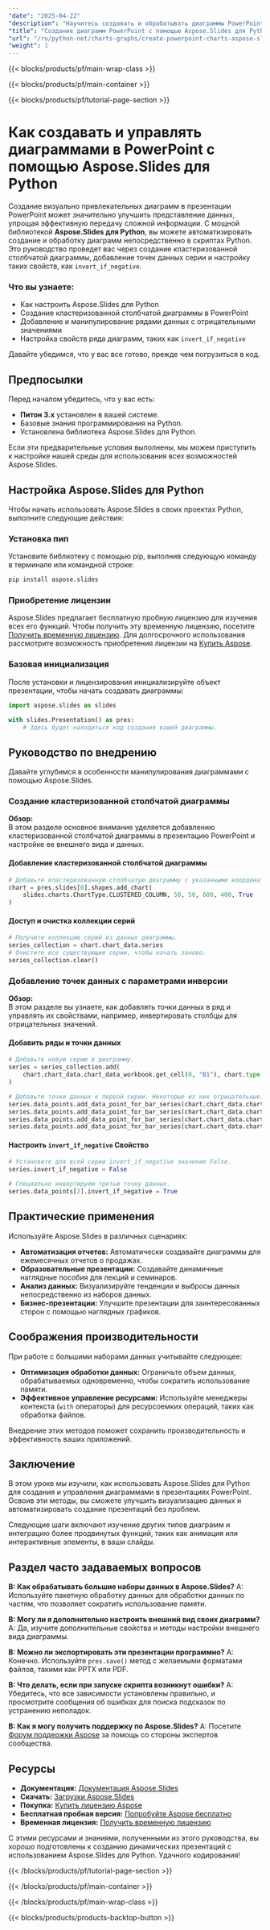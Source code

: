 ```yaml
---
"date": "2025-04-22"
"description": "Научитесь создавать и обрабатывать диаграммы PowerPoint с помощью Aspose.Slides для Python, улучшая свои презентации с помощью автоматического создания и настройки диаграмм."
"title": "Создание диаграмм PowerPoint с помощью Aspose.Slides для Python. Подробное руководство"
"url": "/ru/python-net/charts-graphs/create-powerpoint-charts-aspose-slides-python/"
"weight": 1
---
```


{{< blocks/products/pf/main-wrap-class >}}

{{< blocks/products/pf/main-container >}}

{{< blocks/products/pf/tutorial-page-section >}}
# Как создавать и управлять диаграммами в PowerPoint с помощью Aspose.Slides для Python

Создание визуально привлекательных диаграмм в презентации PowerPoint может значительно улучшить представление данных, упрощая эффективную передачу сложной информации. С мощной библиотекой **Aspose.Slides для Python**, вы можете автоматизировать создание и обработку диаграмм непосредственно в скриптах Python. Это руководство проведет вас через создание кластеризованной столбчатой диаграммы, добавление точек данных серии и настройку таких свойств, как `invert_if_negative`.

### Что вы узнаете:

- Как настроить Aspose.Slides для Python
- Создание кластеризованной столбчатой диаграммы в PowerPoint
- Добавление и манипулирование рядами данных с отрицательными значениями
- Настройка свойств ряда диаграмм, таких как `invert_if_negative`

Давайте убедимся, что у вас все готово, прежде чем погрузиться в код.

## Предпосылки

Перед началом убедитесь, что у вас есть:

- **Питон 3.x** установлен в вашей системе.
- Базовые знания программирования на Python.
- Установлена библиотека Aspose.Slides для Python.

Если эти предварительные условия выполнены, мы можем приступить к настройке нашей среды для использования всех возможностей Aspose.Slides.

## Настройка Aspose.Slides для Python

Чтобы начать использовать Aspose.Slides в своих проектах Python, выполните следующие действия:

### Установка пип

Установите библиотеку с помощью pip, выполнив следующую команду в терминале или командной строке:

```bash
pip install aspose.slides
```

### Приобретение лицензии

Aspose.Slides предлагает бесплатную пробную лицензию для изучения всех его функций. Чтобы получить эту временную лицензию, посетите [Получить временную лицензию](https://purchase.aspose.com/temporary-license/). Для долгосрочного использования рассмотрите возможность приобретения лицензии на [Купить Aspose](https://purchase.aspose.com/buy).

### Базовая инициализация

После установки и лицензирования инициализируйте объект презентации, чтобы начать создавать диаграммы:

```python
import aspose.slides as slides

with slides.Presentation() as pres:
    # Здесь будет находиться код создания вашей диаграммы.
```

## Руководство по внедрению

Давайте углубимся в особенности манипулирования диаграммами с помощью Aspose.Slides.

### Создание кластеризованной столбчатой диаграммы

**Обзор:**  
В этом разделе основное внимание уделяется добавлению кластеризованной столбчатой диаграммы в презентацию PowerPoint и настройке ее внешнего вида и данных.

#### Добавление кластеризованной столбчатой диаграммы

```python
# Добавьте кластеризованную столбчатую диаграмму с указанными координатами (x: 50, y: 50) шириной 600 и высотой 400.
chart = pres.slides[0].shapes.add_chart(
    slides.charts.ChartType.CLUSTERED_COLUMN, 50, 50, 600, 400, True
)
```

#### Доступ и очистка коллекции серий

```python
# Получите коллекцию серий из данных диаграммы.
series_collection = chart.chart_data.series
# Очистите все существующие серии, чтобы начать заново.
series_collection.clear()
```

### Добавление точек данных с параметрами инверсии

**Обзор:**  
В этом разделе вы узнаете, как добавлять точки данных в ряд и управлять их свойствами, например, инвертировать столбцы для отрицательных значений.

#### Добавить ряды и точки данных

```python
# Добавьте новую серию в диаграмму.
series = series_collection.add(
    chart.chart_data.chart_data_workbook.get_cell(0, "B1"), chart.type
)

# Добавьте точки данных к первой серии. Некоторые из них отрицательные.
series.data_points.add_data_point_for_bar_series(chart.chart_data.chart_data_workbook.get_cell(0, "B2", -5))
series.data_points.add_data_point_for_bar_series(chart.chart_data.chart_data_workbook.get_cell(0, "B3", 3))
series.data_points.add_data_point_for_bar_series(chart.chart_data.chart_data_workbook.get_cell(0, "B4", -2))
series.data_points.add_data_point_for_bar_series(chart.chart_data.chart_data_workbook.get_cell(0, "B5", 1))
```

#### Настроить `invert_if_negative` Свойство

```python
# Установите для всей серии invert_if_negative значение False.
series.invert_if_negative = False

# Специально инвертируем третью точку данных.
series.data_points[2].invert_if_negative = True
```

## Практические применения

Используйте Aspose.Slides в различных сценариях:

- **Автоматизация отчетов:** Автоматически создавайте диаграммы для ежемесячных отчетов о продажах.
- **Образовательные презентации:** Создавайте динамичные наглядные пособия для лекций и семинаров.
- **Анализ данных:** Визуализируйте тенденции и выбросы данных непосредственно из наборов данных.
- **Бизнес-презентации:** Улучшите презентации для заинтересованных сторон с помощью наглядных графиков.

## Соображения производительности

При работе с большими наборами данных учитывайте следующее:

- **Оптимизация обработки данных:** Ограничьте объем данных, обрабатываемых одновременно, чтобы сократить использование памяти.
- **Эффективное управление ресурсами:** Используйте менеджеры контекста (`with` операторы) для ресурсоемких операций, таких как обработка файлов.

Внедрение этих методов поможет сохранить производительность и эффективность ваших приложений.

## Заключение

В этом уроке мы изучили, как использовать Aspose.Slides для Python для создания и управления диаграммами в презентациях PowerPoint. Освоив эти методы, вы сможете улучшить визуализацию данных и автоматизировать создание презентаций без проблем.

Следующие шаги включают изучение других типов диаграмм и интеграцию более продвинутых функций, таких как анимация или интерактивные элементы, в ваши слайды.

## Раздел часто задаваемых вопросов

**В: Как обрабатывать большие наборы данных в Aspose.Slides?**
A: Используйте пакетную обработку данных для обработки данных по частям, что позволяет сократить использование памяти.

**В: Могу ли я дополнительно настроить внешний вид своих диаграмм?**
A: Да, изучите дополнительные свойства и методы настройки внешнего вида диаграммы.

**В: Можно ли экспортировать эти презентации программно?**
A: Конечно. Используйте `pres.save()` метод с желаемыми форматами файлов, такими как PPTX или PDF.

**В: Что делать, если при запуске скрипта возникнут ошибки?**
A: Убедитесь, что все зависимости установлены правильно, и просмотрите сообщения об ошибках для поиска подсказок по устранению неполадок.

**В: Как я могу получить поддержку по Aspose.Slides?**
А: Посетите [Форум поддержки Aspose](https://forum.aspose.com/c/slides/11) за помощь со стороны экспертов сообщества.

## Ресурсы

- **Документация:** [Документация Aspose.Slides](https://reference.aspose.com/slides/python-net/)
- **Скачать:** [Загрузки Aspose.Slides](https://releases.aspose.com/slides/python-net/)
- **Покупка:** [Купить лицензию Aspose](https://purchase.aspose.com/buy)
- **Бесплатная пробная версия:** [Попробуйте Aspose бесплатно](https://releases.aspose.com/slides/python-net/)
- **Временная лицензия:** [Получить временную лицензию](https://purchase.aspose.com/temporary-license/)

С этими ресурсами и знаниями, полученными из этого руководства, вы хорошо подготовлены к созданию динамических презентаций с использованием Aspose.Slides для Python. Удачного кодирования!

{{< /blocks/products/pf/tutorial-page-section >}}

{{< /blocks/products/pf/main-container >}}

{{< /blocks/products/pf/main-wrap-class >}}

{{< blocks/products/products-backtop-button >}}